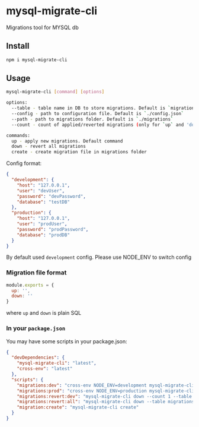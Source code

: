 # mysql-migrate-cli

Migrations tool for MYSQL db

## Install

```sh
npm i mysql-migrate-cli
```

## Usage

```sh
mysql-migrate-cli [command] [options]

options:
  --table - table name in DB to store migrations. Default is `migrations`
  --config - path to configuration file. Default is `./config.json`
  --path - path to migrations folder. Default is `./migrations`
  --count - count of applied/reverted migrations (only for `up` and 'down' commands)

commands:
  up - apply new migrations. Default command
  down - revert all migrations
  create - create migration file in migrations folder
```

Config format:
```json
{
  "development": {
    "host": "127.0.0.1",
    "user": "devUser",
    "password": "devPassword",
    "database": "testDB"
  },
  "production": {
    "host": "127.0.0.1",
    "user": "prodUser",
    "password": "prodPassword",
    "database": "prodDB"
  }
}
```
By default used `development` config. Please use NODE_ENV to switch config

### Migration file format
```javascript
module.exports = {
  up: '',
  down: ''
}
```
where `up` and `down` is plain SQL

### In your `package.json`

You may have some scripts in your package.json:

```json
{
  "devDependencies": {
    "mysql-migrate-cli": "latest",
    "cross-env": "latest"
  },
  "scripts": {
    "migrations:dev": "cross-env NODE_ENV=development mysql-migrate-cli up --table migrationsDev",
    "migrations:prod": "cross-env NODE_ENV=production mysql-migrate-cli",
    "migrations:revert:dev": "mysql-migrate-cli down --count 1 --table migrationsDev",
    "migrations:revert:all": "mysql-migrate-cli down --table migrationsDev",
    "migration:create": "mysql-migrate-cli create"
  }
}
```
